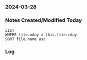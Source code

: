 ### 2024-03-28

### Notes Created/Modified Today
```dataview
LIST 
WHERE file.mday = this.file.cday
SORT file.name asc
```
### Log
